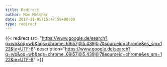 ```yaml
---
title: Redirect
author: Max Melcher
date: 2017-11-05T15:47:59+00:00
type: redirect
---
```

{{< redirect src="https://www.google.de/search?q=wb&oq=wb&aqs=chrome..69i57j0l5.439j0j7&sourceid=chrome&es_sm=122&ie=UTF-8" description="https://www.google.de/search?q=wb&oq=wb&aqs=chrome..69i57j0l5.439j0j7&sourceid=chrome&es_sm=122&ie=UTF-8" >}}
